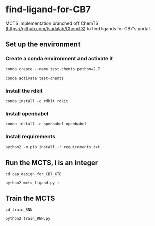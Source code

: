 # find-ligand-for-CB7
MCTS implementation branched off ChemTS (https://github.com/tsudalab/ChemTS) to find ligands for CB7's portal

## Set up the environment 
### Create a conda environment and activate it
```conda create --name test-chemts python=2.7```

```conda activate test-chemts```
### Install the rdkit
```conda install -c rdkit rdkit```
### Install openbabel 
```conda install -c openbabel openbabel```
### Install requirements
```python2 -m pip install -r requirements.txt```

## Run the MCTS, i is an integer
```cd cap_design_for_CB7_XTB```

```python2 mcts_ligand.py i```

## Train the MCTS
```cd train_RNN```

```python2 train_RNN.py```
